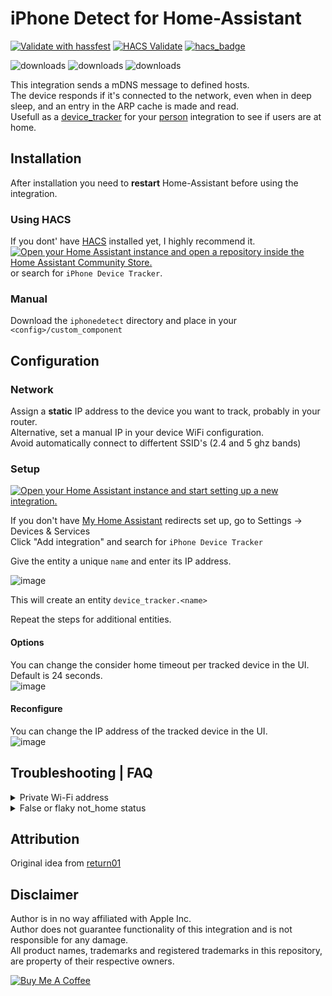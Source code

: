 # iPhone Detect for Home-Assistant

[![Validate with hassfest](https://github.com/mudape/iphonedetect/actions/workflows/hassfest.yaml/badge.svg)](https://github.com/mudape/iphonedetect/actions/workflows/hassfest.yaml)
[![HACS Validate](https://github.com/mudape/iphonedetect/actions/workflows/hacs_action.yml/badge.svg)](https://github.com/mudape/iphonedetect/actions/workflows/hacs_action.yml)
[![hacs_badge](https://img.shields.io/badge/HACS-Default-blue.svg)](https://github.com/custom-components/hacs)

![downloads](https://img.shields.io/github/downloads/mudape/iphonedetect/total.svg)
![downloads](https://img.shields.io/github/downloads/mudape/iphonedetect/1.4.2/total.svg)
![downloads](https://img.shields.io/github/downloads/mudape/iphonedetect/latest/total.svg)

This integration sends a mDNS message to defined hosts.  
The device responds if it's connected to the network, even when in deep sleep, and an entry in the ARP cache is made and read.  
Usefull as a [device_tracker](https://www.home-assistant.io/integrations/device_tracker/) for your [person](https://www.home-assistant.io/integrations/person/) integration to see if users are at home.

## Installation

After installation you need to **restart** Home-Assistant before using the integration.

### Using HACS  

If you dont' have [HACS](https://hacs.xyz) installed yet, I highly recommend it.  
[![Open your Home Assistant instance and open a repository inside the Home Assistant Community Store.](https://my.home-assistant.io/badges/hacs_repository.svg)](https://my.home-assistant.io/redirect/hacs_repository/?owner=mudape&repository=iphonedetect&category=integration) or search for `iPhone Device Tracker`.

### Manual  

Download the `iphonedetect` directory and place in your `<config>/custom_component`

## Configuration  

### Network

Assign a **static** IP address to the device you want to track, probably in your router.  
Alternative, set a manual IP in your device WiFi configuration.  
Avoid automatically connect to differtent SSID's (2.4 and 5 ghz bands)  

### Setup

[![Open your Home Assistant instance and start setting up a new integration.](https://my.home-assistant.io/badges/config_flow_start.svg)](https://my.home-assistant.io/redirect/config_flow_start/?domain=iphonedetect)

If you don't have [My Home Assistant](https://my.home-assistant.io/) redirects set up, go to Settings -> Devices & Services  
Click "Add integration" and search for `iPhone Device Tracker`

Give the entity a unique `name` and enter its IP address.  

![image](https://github.com/user-attachments/assets/c4583955-72d8-4c3a-81b4-062a134af11e)

This will create an entity `device_tracker.<name>`  

Repeat the steps for additional entities.

#### Options

You can change the consider home timeout per tracked device in the UI.  
Default is 24 seconds.  
![image](https://github.com/user-attachments/assets/caf31775-333d-448c-b8f2-660534d856d7)

#### Reconfigure

You can change the IP address of the tracked device in the UI.  
![image](https://github.com/user-attachments/assets/4fc98224-eee6-4451-aaf1-b16c858014d2)

## Troubleshooting | FAQ  

<details>
<summary>Private Wi-Fi address</summary>
The device private MAC address will remain the same for each network, as long as the network isn't recreated or rotating (iOS 18+) MAC is used.  

In other words, if a tracked device no longer can be found the user have propably recreated the connection to your Wi-Fi forcing a new random MAC address to be used.  
<br />
Note that if your WiFi has different SSID for the 2.4 and 5 ghz bands, and the phone has private network enabled, two different MAC will be presented to the DHCP.  
Most likely that will require the integration to track two IP's per user/Person.
<br />
So, for best result only have/connect to one SSID, turn off private network and assign static IP.
</details>
<details>
<summary>False or flaky not_home status</summary>
Especially when the network has multiple Access Points, tracked devices sometimes are marked as not_home when actually connected to the network.  
Increasing the consider home timeout might help this.  
Most likely it's a network issue though, try placing your AP's at different locations.  

Devices might auto-update during night, they of course then will be not_home for awhile.  
</details>

## Attribution

Original idea from [return01](https://community.home-assistant.io/u/return01)

## Disclaimer  

Author is in no way affiliated with Apple Inc.  
Author does not guarantee functionality of this integration and is not responsible for any damage.  
All product names, trademarks and registered trademarks in this repository, are property of their respective owners.  

<a href="https://www.buymeacoffee.com/MudApe" target="_blank"><img src="https://www.buymeacoffee.com/assets/img/custom_images/orange_img.png" alt="Buy Me A Coffee" style="height: auto !important;width: auto !important;" ></a>
